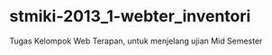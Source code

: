 stmiki-2013_1-webter_inventori
==============================

Tugas Kelompok Web Terapan, untuk menjelang ujian Mid Semester
